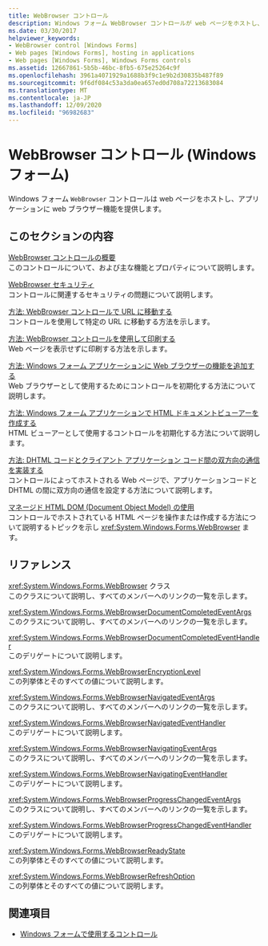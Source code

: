 ```yaml
---
title: WebBrowser コントロール
description: Windows フォーム WebBrowser コントロールが web ページをホストし、アプリケーションに web ブラウザー機能を提供する方法について説明します。
ms.date: 03/30/2017
helpviewer_keywords:
- WebBrowser control [Windows Forms]
- Web pages [Windows Forms], hosting in applications
- Web pages [Windows Forms], Windows Forms controls
ms.assetid: 12667861-5b5b-46bc-8fb5-675e25264c9f
ms.openlocfilehash: 3961a4071929a1688b3f9c1e9b2d30835b487f89
ms.sourcegitcommit: 9f6df084c53a3da0ea657ed0d708a72213683084
ms.translationtype: MT
ms.contentlocale: ja-JP
ms.lasthandoff: 12/09/2020
ms.locfileid: "96982683"
---
```

# <a name="webbrowser-control-windows-forms"></a>WebBrowser コントロール (Windows フォーム)
Windows フォーム `WebBrowser` コントロールは web ページをホストし、アプリケーションに web ブラウザー機能を提供します。  
  
## <a name="in-this-section"></a>このセクションの内容  
 [WebBrowser コントロールの概要](webbrowser-control-overview.md)  
 このコントロールについて、および主な機能とプロパティについて説明します。  
  
 [WebBrowser セキュリティ](webbrowser-security.md)  
 コントロールに関連するセキュリティの問題について説明します。  
  
 [方法: WebBrowser コントロールで URL に移動する](how-to-navigate-to-a-url-with-the-webbrowser-control.md)  
 コントロールを使用して特定の URL に移動する方法を示します。  
  
 [方法: WebBrowser コントロールを使用して印刷する](how-to-print-with-a-webbrowser-control.md)  
 Web ページを表示せずに印刷する方法を示します。  
  
 [方法: Windows フォーム アプリケーションに Web ブラウザーの機能を追加する](how-to-add-web-browser-capabilities-to-a-windows-forms-application.md)  
 Web ブラウザーとして使用するためにコントロールを初期化する方法について説明します。  
  
 [方法: Windows フォーム アプリケーションで HTML ドキュメントビューアーを作成する](how-to-create-an-html-document-viewer-in-a-windows-forms-application.md)  
 HTML ビューアーとして使用するコントロールを初期化する方法について説明します。  
  
 [方法: DHTML コードとクライアント アプリケーション コード間の双方向の通信を実装する](implement-two-way-com-between-dhtml-and-client.md)  
 コントロールによってホストされる Web ページで、アプリケーションコードと DHTML の間に双方向の通信を設定する方法について説明します。  
  
 [マネージド HTML DOM (Document Object Model) の使用](using-the-managed-html-document-object-model.md)  
 コントロールでホストされている HTML ページを操作または作成する方法について説明するトピックを示し <xref:System.Windows.Forms.WebBrowser> ます。  
  
## <a name="reference"></a>リファレンス  
 <xref:System.Windows.Forms.WebBrowser> クラス  
 このクラスについて説明し、すべてのメンバーへのリンクの一覧を示します。  
  
 <xref:System.Windows.Forms.WebBrowserDocumentCompletedEventArgs>  
 このクラスについて説明し、すべてのメンバーへのリンクの一覧を示します。  
  
 <xref:System.Windows.Forms.WebBrowserDocumentCompletedEventHandler>  
 このデリゲートについて説明します。  
  
 <xref:System.Windows.Forms.WebBrowserEncryptionLevel>  
 この列挙体とそのすべての値について説明します。  
  
 <xref:System.Windows.Forms.WebBrowserNavigatedEventArgs>  
 このクラスについて説明し、すべてのメンバーへのリンクの一覧を示します。  
  
 <xref:System.Windows.Forms.WebBrowserNavigatedEventHandler>  
 このデリゲートについて説明します。  
  
 <xref:System.Windows.Forms.WebBrowserNavigatingEventArgs>  
 このクラスについて説明し、すべてのメンバーへのリンクの一覧を示します。  
  
 <xref:System.Windows.Forms.WebBrowserNavigatingEventHandler>  
 このデリゲートについて説明します。  
  
 <xref:System.Windows.Forms.WebBrowserProgressChangedEventArgs>  
 このクラスについて説明し、すべてのメンバーへのリンクの一覧を示します。  
  
 <xref:System.Windows.Forms.WebBrowserProgressChangedEventHandler>  
 このデリゲートについて説明します。  
  
 <xref:System.Windows.Forms.WebBrowserReadyState>  
 この列挙体とそのすべての値について説明します。  
  
 <xref:System.Windows.Forms.WebBrowserRefreshOption>  
 この列挙体とそのすべての値について説明します。  
  
## <a name="see-also"></a>関連項目

- [Windows フォームで使用するコントロール](controls-to-use-on-windows-forms.md)
